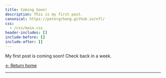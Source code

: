```yaml
---
title: Coming Soon!
description: This is my first post.
canonical: https://petergchang.github.io/nfl/
css:
  - /css/main.css
header-includes: []
include-before: []
include-after: []
---
```


My first post is coming soon! Check back in a week.

[← Return home](/)

- - -
